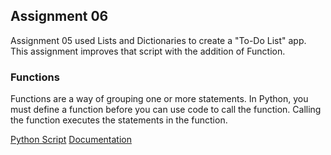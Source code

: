 ## Assignment 06

Assignment 05 used Lists and Dictionaries to create a "To-Do List" app.  
This assignment improves that script with the addition of Function. 

### Functions

Functions are a way of grouping one or more statements. In Python, you must define a function before you can use code to call the function. Calling the function executes the statements in the function.


[Python Script](https://github.com/jaytreelove/IntroToProg-Python-Mod06/blob/master/assignment06.py)
[Documentation](https://github.com/jaytreelove/IntroToProg-Python-Mod06/blob/master/assignment06.pdf)
